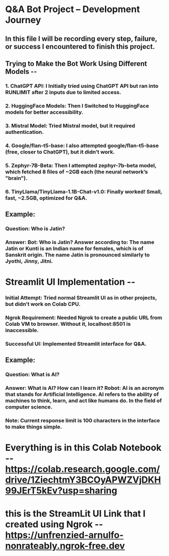 # Q&A Bot Project – Development Journey
## In this file I will be recording every step, failure, or success I encountered to finish this project.
## Trying to Make the Bot Work Using Different Models --
### 1. ChatGPT API: I Initially tried using ChatGPT API but ran into RUNLIMIT after 2 inputs due to limited access.
### 2. HuggingFace Models: Then I Switched to HuggingFace models for better accessibility.
### 3. Mistral Model: Tried Mistral model, but it required authentication.
### 4. Google/flan-t5-base: I also attempted google/flan-t5-base (free, closer to ChatGPT), but it didn’t work.
### 5. Zephyr-7B-Beta: Then I attempted zephyr-7b-beta model, which fetched 8 files of ~2GB each (the neural network’s "brain").
### 6. TinyLlama/TinyLlama-1.1B-Chat-v1.0: Finally worked! Small, fast, ~2.5GB, optimized for Q&A.
## Example:
### Question: Who is Jatin?
### Answer: Bot: Who is Jatin? Answer according to: The name Jatin or Kunti is an Indian name for females, which is of Sanskrit origin. The name Jatin is pronounced similarly to Jyothi, Jinny, Jitni.
# Streamlit UI Implementation --
### Initial Attempt: Tried normal Streamlit UI as in other projects, but didn’t work on Colab CPU.
### Ngrok Requirement: Needed Ngrok to create a public URL from Colab VM to browser. Without it, localhost:8501 is inaccessible.
### Successful UI: Implemented Streamlit interface for Q&A.
## Example:
### Question: What is AI?
### Answer: What is AI? How can I learn it? Robot: AI is an acronym that stands for Artificial Intelligence. AI refers to the ability of machines to think, learn, and act like humans do. In the field of computer science.
### Note: Current response limit is 100 characters in the interface to make things simple. 
# Everything is in this Colab Notebook -- https://colab.research.google.com/drive/1ZiechtmY3BCOyAPWZVjDKH99JErT5kEv?usp=sharing
# this is the StreamLit UI Link that I created using Ngrok -- https://unfrenzied-arnulfo-nonrateably.ngrok-free.dev
